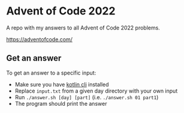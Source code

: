 # Advent of Code 2022
A repo with my answers to all Advent of Code 2022 problems. 

https://adventofcode.com/

## Get an answer

To get an answer to a specific input:
- Make sure you have [kotlin cli](https://kotlinlang.org/docs/command-line.html#sdkman) installed
- Replace `input.txt` from a given day directory with your own input
- Run `./answer.sh [day] [part]` (i.e. `./answer.sh 01 part1`)
- The program should print the answer
